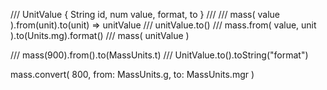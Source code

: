 /// UnitValue { String id, num value, format, to }
///
/// mass( value ).from(unit).to(unit) => unitValue
/// unitValue.to()
/// mass.from( value, unit ).to(Units.mg).format()
/// mass( unitValue )



/// mass(900).from().to(MassUnits.t)
/// UnitValue.to().toString("format")


mass.convert( 800, from: MassUnits.g, to: MassUnits.mgr )


